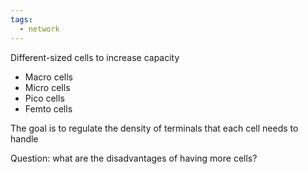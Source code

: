 ```yaml
---
tags:
  - network
---
```

Different-sized cells to increase capacity
- Macro cells
- Micro cells
- Pico cells
- Femto cells


The goal is to regulate the density of terminals that each cell needs to handle

Question: what are the disadvantages of having more cells?

